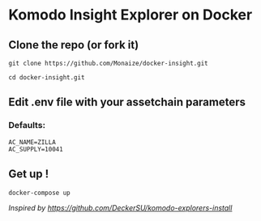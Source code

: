 # Komodo Insight Explorer on Docker

## Clone the repo (or fork it)
```
git clone https://github.com/Monaize/docker-insight.git

cd docker-insight.git
``` 

## Edit .env file with your assetchain parameters
### Defaults:
```
AC_NAME=ZILLA
AC_SUPPLY=10041
```

## Get up !
```
docker-compose up
```


_Inspired by https://github.com/DeckerSU/komodo-explorers-install_
